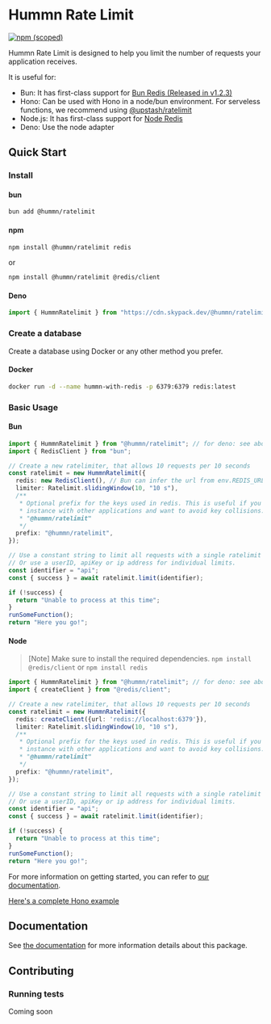 # Hummn Rate Limit

[![npm (scoped)](https://img.shields.io/npm/v/@hummn/ratelimit)](https://www.npmjs.com/package/@hummn/ratelimit)

Hummn Rate Limit is designed to help you limit the number of requests your application receives.

It is useful for:
- Bun: It has first-class support for [Bun Redis (Released in v1.2.3)](https://bun.com/docs/api/redis)
- Hono: Can be used with Hono in a node/bun environment. For serveless functions, we recommend using [@upstash/ratelimit](https://github.com/upstash/ratelimit-js)
- Node.js: It has first-class support for [Node Redis](https://github.com/redis/node-redis)
- Deno: Use the node adapter



## Quick Start

### Install

#### bun

```bash
bun add @hummn/ratelimit
```

#### npm

```bash
npm install @hummn/ratelimit redis
```

or

```bash
npm install @hummn/ratelimit @redis/client
```

#### Deno

```ts
import { HummnRatelimit } from "https://cdn.skypack.dev/@hummn/ratelimit@latest";
```

### Create a database
Create a database using Docker or any other method you prefer.

#### Docker

```sh
docker run -d --name hummn-with-redis -p 6379:6379 redis:latest
```

### Basic Usage

#### Bun
```ts
import { HummnRatelimit } from "@hummn/ratelimit"; // for deno: see above
import { RedisClient } from "bun";

// Create a new ratelimiter, that allows 10 requests per 10 seconds
const ratelimit = new HummnRatelimit({
  redis: new RedisClient(), // Bun can infer the url from env.REDIS_URL, env.VALKEY_URL or uses the default redis://localhost:6379
  limiter: Ratelimit.slidingWindow(10, "10 s"),
  /**
   * Optional prefix for the keys used in redis. This is useful if you want to share a redis
   * instance with other applications and want to avoid key collisions. The default prefix is
   * "@hummn/ratelimit"
   */
  prefix: "@hummn/ratelimit",
});

// Use a constant string to limit all requests with a single ratelimit
// Or use a userID, apiKey or ip address for individual limits.
const identifier = "api";
const { success } = await ratelimit.limit(identifier);

if (!success) {
  return "Unable to process at this time";
}
runSomeFunction();
return "Here you go!";
```

#### Node
> [Note]
> Make sure to install the required dependencies. `npm install @redis/client` or `npm install redis`

```ts
import { HummnRatelimit } from "@hummn/ratelimit"; // for deno: see above
import { createClient } from "@redis/client";

// Create a new ratelimiter, that allows 10 requests per 10 seconds
const ratelimit = new HummnRatelimit({
  redis: createClient({url: 'redis://localhost:6379'}),
  limiter: Ratelimit.slidingWindow(10, "10 s"),
  /**
   * Optional prefix for the keys used in redis. This is useful if you want to share a redis
   * instance with other applications and want to avoid key collisions. The default prefix is
   * "@hummn/ratelimit"
   */
  prefix: "@hummn/ratelimit",
});

// Use a constant string to limit all requests with a single ratelimit
// Or use a userID, apiKey or ip address for individual limits.
const identifier = "api";
const { success } = await ratelimit.limit(identifier);

if (!success) {
  return "Unable to process at this time";
}
runSomeFunction();
return "Here you go!";
```


For more information on getting started, you can refer to [our documentation](https://hummn.dev/docs/ratelimit/gettingstarted).

[Here's a complete Hono example](https://github.com/cmion/ratelimit/tree/main/examples/hono)

## Documentation

See [the documentation](https://hummn.dev/docs/ratelimit/overview) for more information details about this package.

## Contributing


### Running tests
Coming soon
